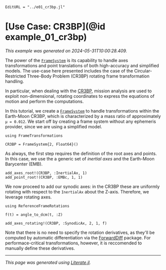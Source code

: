 ```@meta
EditURL = "../e01_cr3bp.jl"
```

# [Use Case: CR3BP](@id example_01_cr3bp)
_This example was generated on 2024-05-31T10:00:28.409._

The power of the [`FrameSystem`](@ref) is its capability to handle axes
transformations and point translations of both high-accuracy and simplified
models. The use-case here presented includes the case of the Circular-Restricted
Three-Body Problem (CR3BP) rotating frame transformation handling.

In particular, when dealing with the [CR3BP](https://orbital-mechanics.space/the-n-body-problem/circular-restricted-three-body-problem.html),
mission analysis are used to exploit non-dimensional, rotating coordinates
to express the equations of motion and perform the computations.

In this tutorial, we create a [`FrameSystem`](@ref) to handle transformations
within the Earth-Moon CR3BP, which is characterized by a mass ratio of
approximately `μ = 0.012`. We start off by creating a frame system without any
ephemeris provider, since we are using a simplified model.

````@example e01_cr3bp
using FrameTransformations

CR3BP = FrameSystem{2, Float64}()
````

As always, the first step requires the definition of the root axes and points.
In this case, we use the a generic set of _inertial axes_ and the Earth-Moon
Barycenter (EMB).

````@example e01_cr3bp
add_axes_root!(CR3BP, :InertialAx, 1)
add_point_root!(CR3BP, :EMBc, 1, 1)
````

We now proceed to add our synodic axes: in the CR3BP these are uniformly
rotating with respect to the `InertialAx` about the Z-axis. Therefore, we
leverage rotating axes.

````@example e01_cr3bp
using ReferenceFrameRotations

f(t) = angle_to_dcm(t, :Z)

add_axes_rotating!(CR3BP, :SynodicAx, 2, 1, f)
````

Note that there is no need to specify the rotation derivatives, as they'll
be computed by  automatic differentiation via the
[ForwardDiff](https://github.com/JuliaSpaceMissionDesign/Ephemerides.jl) package.
For performace-critical transformations, however, it is reccomended to manually
define these derivatives.

---

*This page was generated using [Literate.jl](https://github.com/fredrikekre/Literate.jl).*

